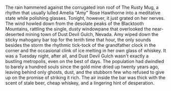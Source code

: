 The rain hammered against the corrugated iron roof of The Rusty Mug, a rhythm that usually lulled Amelia "Amy" Rose Hawthorne into a meditative state while polishing glasses.  Tonight, however, it just grated on her nerves. The wind howled down from the desolate peaks of the Blacktooth Mountains, rattling the single, dusty windowpane that overlooked the near-deserted mining town of Dust Devil Gulch, Nevada.  Amy wiped down the sticky mahogany bar top for the tenth time that hour, the only sounds besides the storm the rhythmic tick-tock of the grandfather clock in the corner and the occasional clink of ice melting in her own glass of whiskey. It was a Tuesday night, after all, and Dust Devil Gulch wasn't exactly a bustling metropolis, even on the best of days. The population had dwindled to barely a hundred souls since the gold mine dried up twenty years ago, leaving behind only ghosts, dust, and the stubborn few who refused to give up on the promise of striking it rich.  The air inside the bar was thick with the scent of stale beer, cheap whiskey, and a lingering hint of desperation.
